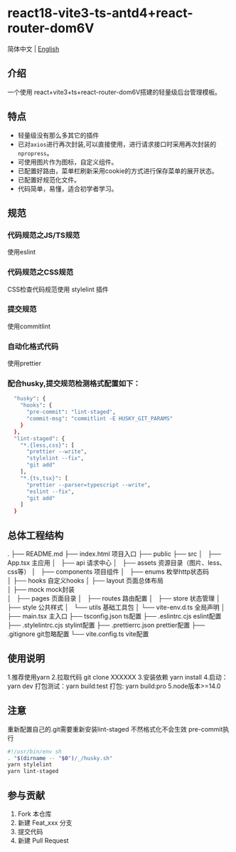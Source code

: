 # react18-vite3-ts-antd4+react-router-dom6V

简体中文 | [English](./README.en-US.md)

## 介绍

一个使用 react+vite3+ts+react-router-dom6V搭建的轻量级后台管理模板。

## 特点

- 轻量级没有那么多其它的插件
- 已对```axios```进行再次封装,可以直接使用，进行请求接口时采用再次封装的```npropress```。
- 可使用图片作为图标，自定义组件。
- 已配置好路由，菜单栏刷新采用cookie的方式进行保存菜单的展开状态。
- 已配置好规范化文件。
- 代码简单，易懂，适合初学者学习。

## 规范
### 代码规范之JS/TS规范
使用eslint
### 代码规范之CSS规范
CSS检查代码规范使用 stylelint 插件
### 提交规范
使用commitlint
### 自动化格式代码
使用prettier
### 配合husky,提交规范检测格式配置如下：
```bash
  "husky": {
    "hooks": {
      "pre-commit": "lint-staged",
      "commit-msg": "commitlint -E HUSKY_GIT_PARAMS"
    }
  },
  "lint-staged": {
    "*.{less,css}": [
      "prettier --write",
      "stylelint --fix",
      "git add"
    ],
    "*.{ts,tsx}": [
      "prettier --parser=typescript --write",
      "eslint --fix",
      "git add"
    ]
  }
 ```
## 总体工程结构

.
├── README.md
├── index.html           项目入口
├── public
├── src
│   ├── App.tsx          主应用
│   ├── api              请求中心
│   ├── assets           资源目录（图片、less、css等）
│   ├── components       项目组件
│   ├── enums            枚举http状态码     
│   ├── hooks            自定义hooks
│   ├── layout           页面总体布局   
│   ├── mock             mock封装   
│   ├── pages            页面目录
│   ├── routes           路由配置
│   ├── store            状态管理
│   ├── style            公共样式
│   └── utils            基础工具包
│   └── vite-env.d.ts    全局声明
│   ├── main.tsx         主入口
├── tsconfig.json        ts配置
├── .eslintrc.cjs        eslint配置
├── .stylelintrc.cjs     stylint配置
├── .prettierrc.json     prettier配置
├── .gitignore           git忽略配置
└── vite.config.ts       vite配置

## 使用说明

 1.推荐使用yarn
 2.拉取代码 git clone XXXXXX
 3.安装依赖 yarn install
 4.启动：yarn dev
   打包测试：yarn build:test
   打包: yarn build:pro
 5.node版本>=14.0

## 注意
重新配置自己的.git需要重新安装lint-staged 不然格式化不会生效
pre-commit执行
```bash
#!/usr/bin/env sh
. "$(dirname -- "$0")/_/husky.sh"
yarn stylelint
yarn lint-staged
```

## 参与贡献

1.  Fork 本仓库
2.  新建 Feat_xxx 分支
3.  提交代码
4.  新建 Pull Request